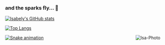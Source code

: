 ### and the sparks fly... 👋

<div>

  <a href="https://github.com/mamkot">
    
![Isabely's GitHub stats](https://github-readme-stats.vercel.app/api?username=mamkot&show_icons=true&theme=merko&include_all_commits=true$count_private=true)

![Top Langs](https://github-readme-stats.vercel.app/api/top-langs/?username=mamkot&hide_progress=true&theme=merko)

<img align="right" alt="Isa-Photo" src="https://i.picasion.com/pic92/18038fc884c3698a92d46dd069152c88.gif">

![Snake animation](https://github.com/mamkot)
